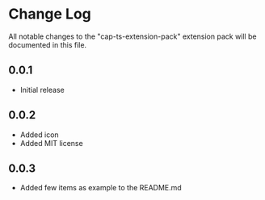 # Change Log

All notable changes to the "cap-ts-extension-pack" extension pack will be documented in this file.

## 0.0.1

- Initial release

## 0.0.2

- Added icon
- Added MIT license

## 0.0.3

- Added few items as example to the README.md

